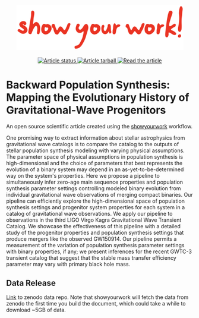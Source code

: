 <p align="center">
<a href="https://github.com/showyourwork/showyourwork">
<img width = "450" src="https://raw.githubusercontent.com/showyourwork/.github/main/images/showyourwork.png" alt="showyourwork"/>
</a>
<br>
<br>
<a href="https://github.com/kazewong/BackPop/actions/workflows/build.yml">
<img src="https://github.com/kazewong/BackPop/actions/workflows/build.yml/badge.svg?branch=main" alt="Article status"/>
</a>
<a href="https://github.com/kazewong/BackPop/raw/main-pdf/arxiv.tar.gz">
<img src="https://img.shields.io/badge/article-tarball-blue.svg?style=flat" alt="Article tarball"/>
</a>
<a href="https://github.com/kazewong/BackPop/raw/main-pdf/ms.pdf">
<img src="https://img.shields.io/badge/article-pdf-blue.svg?style=flat" alt="Read the article"/>
</a>
</p>

# Backward Population Synthesis: Mapping the Evolutionary History of Gravitational-Wave Progenitors

An open source scientific article created using the [showyourwork](https://github.com/showyourwork/showyourwork) workflow.

One promising way to extract information about stellar astrophysics from
gravitational wave catalogs is to compare the catalog to the outputs of stellar
population synthesis modeling with varying physical assumptions.  The parameter
space of physical assumptions in population synthesis is high-dimensional and
the choice of parameters that best represents the evolution of a binary system
may depend in an as-yet-to-be-determined way on the system's properties.  Here
we propose a pipeline to simultaneously infer zero-age main sequence properties
and population synthesis parameter settings controlling modeled binary evolution
from individual gravitational wave observations of merging compact binaries. Our
pipeline can efficiently explore the high-dimensional space of population
synthesis settings and progenitor system properties for each system in a catalog
of gravitational wave observations.  We apply our pipeline to observations in
the third LIGO Virgo Kagra Gravitational Wave Transient Catalog. We showcase the
effectiveness of this pipeline with a detailed study of the progenitor
properties and population synthesis settings that produce mergers like the
observed GW150914.  Our pipeline permits a measurement of the variation of
population synthesis parameter settings with binary properties, if any; we
present inferences for the recent GWTC-3 transient catalog that suggest that the
stable mass transfer efficiency parameter may vary with primary black hole mass.

## Data Release

[Link](https://zenodo.org/record/6624911#.YqM2oWDMKUk) to zenodo data repo. Note that showyourwork will fetch the data from zenodo the first time you build the document, which could take a while to download ~5GB of data.
